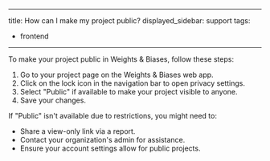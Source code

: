 
---
title: How can I make my project public?
displayed_sidebar: support
tags:
- frontend
---
To make your project public in Weights & Biases, follow these steps:

1. Go to your project page on the Weights & Biases web app.
2. Click on the lock icon in the navigation bar to open privacy settings.
3. Select "Public" if available to make your project visible to anyone.
4. Save your changes.

If "Public" isn't available due to restrictions, you might need to:

- Share a view-only link via a report.
- Contact your organization's admin for assistance.
- Ensure your account settings allow for public projects.     